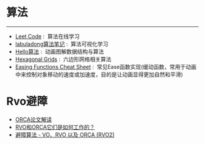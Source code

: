 # 算法
---
- [Leet Code](https://leetcode.cn/problemset/) :&nbsp; 算法在线学习
- [labuladong算法笔记](https://labuladong.online/algo/) :&nbsp; 算法可视化学习
- [Hello算法](https://www.hello-algo.com/) :&nbsp; 动画图解数据结构与算法
- [Hexagonal Grids](https://www.redblobgames.com/grids/hexagons-v1) :&nbsp; 六边形网格相关算法
- [Easing Functions Cheat Sheet](https://easings.net/) :&nbsp; 常见Ease函数实现(缓动函数，常用于动画中来控制对象移动的速度或加速度，目的是让动画显得更加自然和平滑)

# Rvo避障
  - [ORCA论文解读](https://zhuanlan.zhihu.com/p/470448805)
  - [RVO和ORCA它们是如何工作的？](https://www.bilibili.com/opus/426284106949490848)
  - [避障算法 - VO、RVO 以及 ORCA (RVO2)](https://indienova.com/indie-game-development/vo-rvo-orca/#iah-0)